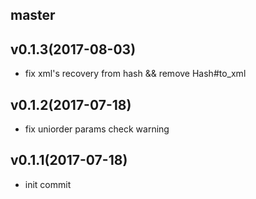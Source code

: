 ## master

## v0.1.3(2017-08-03)
- fix xml's recovery from hash && remove Hash#to_xml

## v0.1.2(2017-07-18)
- fix uniorder params check warning

## v0.1.1(2017-07-18)
- init commit
